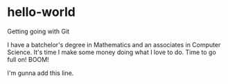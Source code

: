 # hello-world
Getting going with Git

I have a batchelor's degree in Mathematics and an associates in Computer Science.  It's time I make some money doing what I love to do.  Time to go full on! BOOM!

I'm gunna add this line.